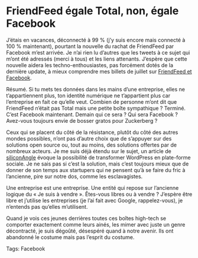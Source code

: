 # FriendFeed égale Total, non, égale Facebook

J’étais en vacances, déconnecté à 99 % (j’y suis encore mais connecté à 100 % maintenant), pourtant la nouvelle du rachat de FriendFeed par Facebook m’est arrivée. Je n’ai rien lu d’autres que les tweets à ce sujet qui m’ont été adressés (merci à tous) et les liens attenants. J’espère que cette nouvelle aidera les techno-enthousiastes, pas forcément dotés de la dernière update, à mieux comprendre mes billets de juillet sur [FriendFeed et Facebook](/tag/friendfeed/).

Résumé. Si tu mets tes données dans les mains d’une entreprise, elles ne t’appartiennent plus, ton identité numérique ne t’appartient plus car l’entreprise en fait ce qu’elle veut. Combien de personne m’ont dit que FriendFeed n’était pas Total mais une petite boîte sympathique ? Terminé. C’est Facebook maintenant. Demain qui ce sera ? Qui sera Facebook ? Avez-vous toujours envie de bosser gratos pour Zuckerberg ?

Ceux qui se placent du côté de la résistance, plutôt du côté des autres mondes possibles, n’ont pas d’autre choix que de s’appuyer sur des solutions open source ou, tout au moins, des solutions offertes par de nombreux acteurs. Je me suis déjà étendu sur le sujet, un article de [siliconAngle](http://siliconangle.com/ver2/2009/08/11/could-wordpress-be-the-natural-successor-to-twitter-friendfeed-and-facebook/) évoque la possibilité de transformer WordPress en plate-forme sociale. Je ne sais pas si c’est la solution, mais c’est toujours mieux que de donner de son temps aux startupers qui ne pensent qu’à se faire du fric à l’ancienne, pire sur notre dos, comme les esclavagistes.

Une entreprise est une entreprise. Une entité qui repose sur l’ancienne logique du « Je suis à vendre ». Êtes-vous libres ou à vendre ? J’espère être libre et j’utilise les entreprises (je l’ai fait avec Google, rappelez-vous), je n’entends pas qu’elles m’utilisent.

Quand je vois ces jeunes derrières toutes ces boîtes high-tech se comporter exactement comme leurs ainés, les mimer avec juste un genre décontracté, je suis dégoûté, désespéré quand à notre avenir. Ils ont abandonné le costume mais pas l’esprit du costume.

Tags: Facebook